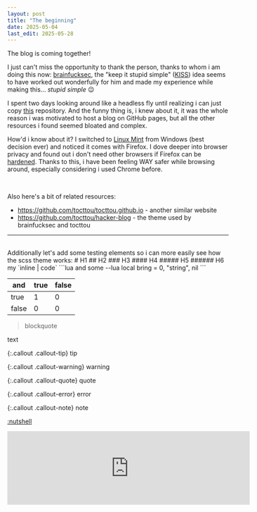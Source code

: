 ```yaml
---
layout: post
title: "The beginning"
date: 2025-05-04
last_edit: 2025-05-28
---
```


The blog is coming together!

I just can't miss the opportunity to thank the person, thanks to whom i am doing this now: [brainfucksec](https://brainfucksec.github.io/), the "keep it stupid simple" ([KISS](https://brainfucksec.github.io/android-foss-apps-list-2025#introduction)) idea seems to have worked out wonderfully for him and made my experience while making this... *stupid simple* 😉

I spent two days looking around like a headless fly until realizing i can just copy [this](https://github.com/brainfucksec/brainfucksec.github.io) repository. And the funny thing is, i knew about it, it was the whole reason i was motivated to host a blog on GitHub pages, but all the other resources i found seemed bloated and complex.

How'd i know about it? I switched to [Linux Mint](https://www.linuxmint.com/) from Windows (best decision ever) and noticed it comes with Firefox. I dove deeper into browser privacy and found out i don't need other browsers if Firefox can be [hardened](https://brainfucksec.github.io/firefox-hardening-guide-2024). Thanks to this, i have been feeling WAY safer while browsing around, especially considering i used Chrome before.

<br>

Also here's a bit of related resources:
- <https://github.com/tocttou/tocttou.github.io> - another similar website
- <https://github.com/tocttou/hacker-blog> - the theme used by brainfucksec and tocttou

---
<br>
Additionally let's add some testing elements so i can more easily see how the scss theme works:
# H1
## H2
### H3
#### H4
##### H5
###### H6
my `inline | code`
```lua
and some --lua
local bring = 0, "string", nil
```

| and   | true | false |
| ----- | ---- | ----- |
| true  | 1    | 0     |
| false | 0    | 0     |

>blockquote

text

{:.callout .callout-tip}
tip

{:.callout .callout-warning}
warning

{:.callout .callout-quote}
quote

{:.callout .callout-error}
error

{:.callout .callout-note}
note

[:nutshell](https://ncase.me/nutshell/)

<iframe width="552" height="167" frameborder="0" src="https://itch.io/embed/112324"><a href="https://auroriax.itch.io/sokobanana">Sokobanana by Auroriax (Tom H.)</a></iframe>
